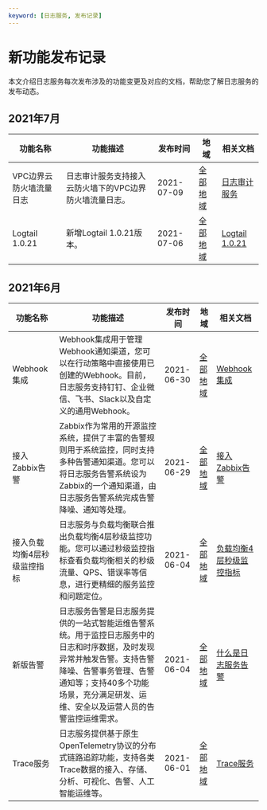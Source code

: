 ```yaml
---
keyword: [日志服务, 发布记录]
---
```


# 新功能发布记录

本文介绍日志服务每次发布涉及的功能变更及对应的文档，帮助您了解日志服务的发布动态。

## 2021年7月

|功能名称|功能描述|发布时间|地域|相关文档|
|----|----|----|--|----|
|VPC边界云防火墙流量日志|日志审计服务支持接入云防火墙下的VPC边界防火墙流量日志。|2021-07-09|[全部地域](/intl.zh-CN/产品简介/开服地域.md)|[日志审计服务](/intl.zh-CN/应用中心（App）/日志审计服务/日志审计服务概述.md)|
|Logtail 1.0.21|新增Logtail 1.0.21版本。|2021-07-06|[全部地域](/intl.zh-CN/产品简介/开服地域.md)|[Logtail 1.0.21](/intl.zh-CN/数据采集/Logtail采集/Logtail发布历史.md)|

## 2021年6月

|功能名称|功能描述|发布时间|地域|相关文档|
|----|----|----|--|----|
|Webhook集成|Webhook集成用于管理Webhook通知渠道，您可以在行动策略中直接使用已创建的Webhook。目前，日志服务支持钉钉、企业微信、飞书、Slack以及自定义的通用Webhook。|2021-06-30|[全部地域](/intl.zh-CN/产品简介/开服地域.md)|[Webhook集成](/intl.zh-CN/告警/告警（新版）/用户管理/Webhook集成.md)|
|接入Zabbix告警|Zabbix作为常用的开源监控系统，提供了丰富的告警规则用于系统监控，同时支持多种告警通知渠道。您可以将日志服务告警系统设为Zabbix的一个通知渠道，由日志服务告警系统完成告警降噪、通知等处理。|2021-06-29|[全部地域](/intl.zh-CN/产品简介/开服地域.md)|[接入Zabbix告警](/intl.zh-CN/告警/告警（新版）/开放告警/接入Zabbix告警.md)|
|接入负载均衡4层秒级监控指标|日志服务与负载均衡联合推出负载均衡4层秒级监控功能。您可以通过秒级监控指标查看负载均衡相关的秒级流量、QPS、错误率等信息，进行更精细的服务监控和问题定位。|2021-06-04|[全部地域](/intl.zh-CN/产品简介/开服地域.md)|[负载均衡4层秒级监控指标](/intl.zh-CN/数据采集/云产品日志采集/负载均衡4层秒级监控指标/使用前须知.md)|
|新版告警|日志服务告警是日志服务提供的一站式智能运维告警系统。用于监控日志服务中的日志和时序数据，及时发现异常并触发告警。支持告警降噪、告警事务管理、告警通知等；支持40多个功能场景，充分满足研发、运维、安全以及运营人员的告警监控运维需求。|2021-06-04|[全部地域](/intl.zh-CN/产品简介/开服地域.md)|[什么是日志服务告警](/intl.zh-CN/告警/告警（新版）/功能简介/什么是日志服务告警.md)|
|Trace服务|日志服务提供基于原生OpenTelemetry协议的分布式链路追踪功能，支持各类Trace数据的接入、存储、分析、可视化、告警、人工智能运维等。|2021-06-01|[全部地域](/intl.zh-CN/产品简介/开服地域.md)|[Trace服务](/intl.zh-CN/Trace服务/使用前须知.md)|

